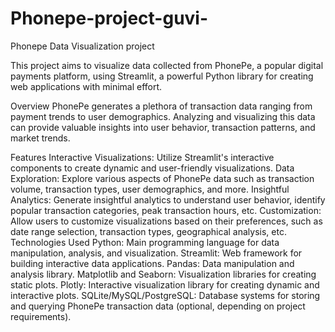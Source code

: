 # Phonepe-project-guvi-
Phonepe Data Visualization project 

This project aims to visualize data collected from PhonePe, a popular digital payments platform, using Streamlit, a powerful Python library for creating web applications with minimal effort.

Overview
PhonePe generates a plethora of transaction data ranging from payment trends to user demographics. Analyzing and visualizing this data can provide valuable insights into user behavior, transaction patterns, and market trends.

Features
Interactive Visualizations: Utilize Streamlit's interactive components to create dynamic and user-friendly visualizations.
Data Exploration: Explore various aspects of PhonePe data such as transaction volume, transaction types, user demographics, and more.
Insightful Analytics: Generate insightful analytics to understand user behavior, identify popular transaction categories, peak transaction hours, etc.
Customization: Allow users to customize visualizations based on their preferences, such as date range selection, transaction types, geographical analysis, etc.
Technologies Used
Python: Main programming language for data manipulation, analysis, and visualization.
Streamlit: Web framework for building interactive data applications.
Pandas: Data manipulation and analysis library.
Matplotlib and Seaborn: Visualization libraries for creating static plots.
Plotly: Interactive visualization library for creating dynamic and interactive plots.
SQLite/MySQL/PostgreSQL: Database systems for storing and querying PhonePe transaction data (optional, depending on project requirements).
